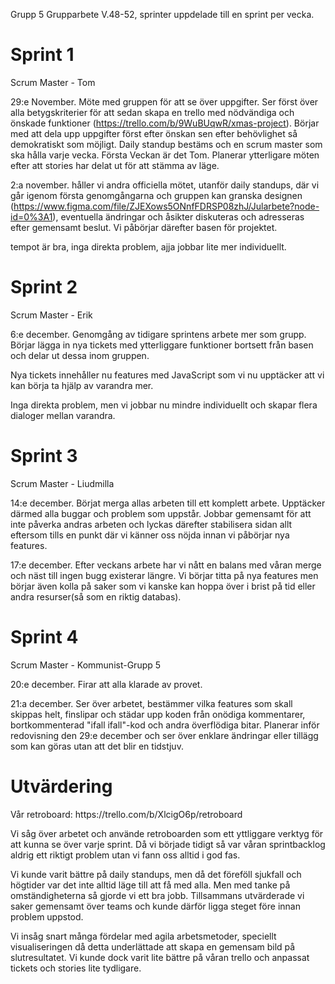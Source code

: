 Grupp 5 Grupparbete V.48-52, sprinter uppdelade till en sprint per vecka.


<h1>Sprint 1</h1>

<p>
Scrum Master - Tom

29:e November.
Möte med gruppen för att se över uppgifter.
Ser först över alla betygskriterier för att sedan skapa en trello med nödvändiga och önskade funktioner (https://trello.com/b/9WuBUqwR/xmas-project).
Börjar med att dela upp uppgifter först efter önskan sen efter behövlighet så demokratiskt som möjligt. Daily standup bestäms och en scrum master som ska hålla varje vecka. Första Veckan är det Tom.
Planerar ytterligare möten efter att stories har delat ut för att stämma av läge.


2:a november.
håller vi andra officiella mötet, utanför daily standups, där vi går igenom första genomgångarna och gruppen kan granska designen (https://www.figma.com/file/ZJEXows5ONnfFDRSP08zhJ/Jularbete?node-id=0%3A1), eventuella ändringar och åsikter diskuteras och adresseras efter gemensamt beslut.
Vi påbörjar därefter basen för projektet.

tempot är bra, inga direkta problem, ajja jobbar lite mer individuellt.
</p>



<h1>Sprint 2</h1>

<p>
Scrum Master - Erik

6:e december.
Genomgång av tidigare sprintens arbete mer som grupp.
Börjar lägga in nya tickets med ytterliggare funktioner bortsett från basen och delar ut dessa inom gruppen.

Nya tickets innehåller nu features med JavaScript som vi nu upptäcker att vi kan börja ta hjälp av varandra mer.

Inga direkta problem, men vi jobbar nu mindre individuellt och skapar flera dialoger mellan varandra.
</p>


<h1>Sprint 3 </h1>

<p>
Scrum Master - Liudmilla

14:e december.
Börjat merga allas arbeten till ett komplett arbete. Upptäcker därmed alla buggar och problem som uppstår.
Jobbar gemensamt för att inte påverka andras arbeten och lyckas därefter stabilisera sidan allt eftersom tills en punkt där vi känner oss nöjda innan vi påbörjar nya features.

17:e december.
Efter veckans arbete har vi nått en balans med våran merge och näst till ingen bugg existerar längre.
Vi börjar titta på nya features men börjar även kolla på saker som vi kanske kan hoppa över i brist på tid eller andra resurser(så som en riktig databas).
</p>


<h1>Sprint 4 </h1>

<p>
Scrum Master - Kommunist-Grupp 5

20:e december.
Firar att alla klarade av provet.

21:a december.
Ser över arbetet, bestämmer vilka features som skall skippas helt, finslipar och städar upp koden från onödiga kommentarer, bortkommenterad "ifall ifall"-kod och andra överflödiga bitar. Planerar inför redovisning den 29:e december och ser över enklare ändringar eller tillägg som kan göras utan att det blir en tidstjuv.
</p>



<h1>Utvärdering</h1>

<p>
Vår retroboard: https://trello.com/b/XlcigO6p/retroboard

Vi såg över arbetet och använde retroboarden som ett yttliggare verktyg för att kunna se över varje sprint.
Då vi började tidigt så var våran sprintbacklog aldrig ett riktigt problem utan vi fann oss alltid i god fas.

Vi kunde varit bättre på daily standups, men då det föreföll sjukfall och högtider var det inte alltid läge till att få med alla.
Men med tanke på omständigheterna så gjorde vi ett bra jobb.
Tillsammans utvärderade vi  saker gemensamt över teams och kunde därför ligga steget före innan problem uppstod.

Vi insåg snart många fördelar med agila arbetsmetoder, speciellt visualiseringen då detta underlättade att skapa en gemensam bild på slutresultatet.
Vi kunde dock varit lite bättre på våran trello och anpassat tickets och stories lite tydligare.
</p>